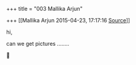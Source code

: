 +++
title = "003 Mallika Arjun"

+++
[[Mallika Arjun	2015-04-23, 17:17:16 [Source](https://groups.google.com/g/samskrita/c/PlX7qaCBq5c)]]



hi,

  

can we get pictures ........



